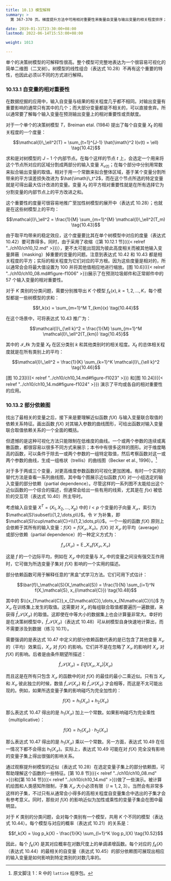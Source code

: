 ```yaml
---
title: 10.13 模型解释
summary: >
  第 367-370 页。梯度提升方法中可用相对重要性来衡量自变量与输出变量的相关程度排序；可用部分依赖图来直观地展示自变量子集对近似函数的影响。

date: 2019-01-31T23:30:00+08:00
lastmod: 2022-06-14T15:53:00+08:00

weight: 1013

---
```


单个的决策树模型的可解释性很高。整个模型可完整地表达为一个很容易可视化的简单二维图（二叉树）。树模型的线性组合（表达式 10.28）不再有这个重要的特性，也因此必须以不同的方式进行解释。

### 10.13.1 自变量的相对重要性

在数据挖掘的应用中，输入自变量与结果的相关程度几乎都不相同。对输出变量有重要影响的通常只有其中的几个；而大部分变量都是不相关的，可以直接舍弃。所以通常要了解每个输入变量在预测输出变量上的相对重要性或贡献度。

对于一个单个的决策树模型 $T$，Breiman etal. (1984) 提出了每个自变量 $X_\ell$ 的相关程度的一个度量：

$$\mathcal{I}\_\ell^2(T) = \sum_{t=1}^{J-1}
\hat{\imath}^2 I(v(t) = \ell) \tag{10.42}$$

求和是对树模型的 $J-1$ 个内部节点。在每个这样的节点 $t$ 上，会选定一个用来将这个节点所对应的区域分割成两部分的输入变量 $X_{v(t)}$；在每个部分中分别用常数来拟合输出变量的取值。相对于用一个常数来拟合整体区域，基于某个变量分割所带来的平方误差损失改进为 $\hat{\imath}\_t^2$，而在这个节点所选的特定变量就是可得出最大估计改进的变量。变量 $X_\ell$ 的平方相对重要性就是在所有选择它为分割变量的内部节点上的平方改进之和。

这个重要性的度量可很容易地推广至加性树模型的展开中（表达式 10.28）；也就是在这些树模型上的平均：

$$\mathcal{I}\_\ell^2 = \frac{1}{M} \sum_{m=1}^{M}
\mathcal{I}\_\ell^2(T_m) \tag{10.43}$$

由于取平均带来的稳定效应，这个度量要比其在单个树模型中对应的度量（表达式 10.42）要可靠得多。同时，由于采用了收缩（[第 10.12.1 节]({{< relref "../ch10/ch10_12.md" >}})），更不太可能出现因为彼此高度相关而被其他输入变量屏蔽（masking）掉重要的变量的问题。注意到表达式 10.42 和 10.43 都是相关程度的平方；实际的相关程度为它们对应的平方根。因为这些度量是相对的，所以通常会会将最大值设置为 100 并将其他值相应地进行缩放。[图 10.6]({{< relref "../ch10/ch10_08.md#figure-f1006" >}})展示了在预测垃圾邮件和正常邮件中的 57 个输入变量的相对重要性。

对于 $K$ 类别的分类问题，需要分别推导出 $K$ 个模型 $f_k(x),k=1,2,\dots,K$，每个模型都是一些树模型的求和：

$$f_k(x) = \sum_{m=1}^M T_{km}(x) \tag{10.44}$$

在这个场景中，可将表达式 10.43 推广为：

$$\mathcal{I}\_{\ell k}^2 = \frac{1}{M} \sum_{m=1}^M
\mathcal{I}\_\ell^2(T_{km}) \tag{10.45}$$

其中的 $\mathcal{I}\_{\ell k}$ 为变量 $X_\ell$ 在区分类别 $k$ 和其他类别时的相关程度。$X_\ell$ 的总体相关程度就是在所有类别上的平均：

$$\mathcal{I}\_\ell^2 =  \frac{1}{K} \sum_{k=1}^K
\mathcal{I}\_{\ell k}^2 \tag{10.46}$$

[图 10.23]({{< relref "../ch10/ch10_14.md#figure-f1023" >}}) 和[图 10.24]({{< relref "../ch10/ch10_14.md#figure-f1024" >}}) 演示了平均或各自的相对重要性的应用。

### 10.13.2 部分依赖图

找出了最相关的变量之后，接下来是要理解近似函数 $f(X)$ 与输入变量联合取值的依赖关系特征。画出函数 $f(X)$ 对其输入参数的曲线图形，可给出函数对输入变量联合取值依赖关系的一个全面的概括。

但遗憾的是这种可视化方法只能限制在低维度的曲线。一个或两个参数的连续或离散函数，都很容易以很多不同方式来展示；本书中有很多这样的图形。对于维度略高的函数，可以条件于除去一或两个参数的一组特定取值，然后考察函数对这一或两个参数的曲线，生成一组格状（trellis）的曲线图（Becker et al., 1996）。[^1]

对于多于两或三个变量，对更高维度参数函数的可视化更加困难。有时一个实用的替代方法是查看一系列曲线图，其中每个图展示近似函数 $f(X)$ 对一小组选定的输入变量的部分依赖（partial dependence）。尽管这样的一系列图不太能给出这个近似函数的一个综合的描述，但通常会给出一些有用的线索，尤其是在 $f(x)$ 被低阶的交互项（表达式 10.40）所主导时。

考虑输入自变量 $X^T=(X_1,X_2,\dots,X_p)$ 中的 $l<p$ 个变量的子向量 $X_\mathcal{S}$，索引为 $\mathcal{S}\subset\\{1,2,\dots,p\\}$。令 $\mathcal{C}$ 为补集，即 $\mathcal{S}\cup\mathcal{C}=\\{1,2,\dots,p\\}$。一个一般的函数 $f(X)$ 原则上会依赖于其所有的输入变量：$f(X) = f(X_\mathcal{S}, X_\mathcal{C})$。$f(X)$ 对 $X_\mathcal{S}$ 的平均（average）或部分依赖（partial dependence）的一种定义方式为：

$$f_\mathcal{S}(X_\mathcal{S}) = \operatorname{E}\_{X_\mathcal{C}}
f(X_\mathcal{S}, X_\mathcal{C}) \tag{10.47}$$

这是 $f$ 的一个边际平均，例如在 $X_\mathcal{S}$ 中的变量与 $X_\mathcal{C}$ 中的变量之间没有强交互作用时，它可做为所选变量子集对 $f(X)$ 影响的一个实用的描述。

部分依赖函数可用于解释任意的“黑盒”式学习方法。它们可用下式估计：

$$\bar{f}\_\mathcal{S}(X_\mathcal{S}) = \frac{1}{N} \sum_{i=1}^N
f(X_\mathcal{S}, x_{i\mathcal{C}}) \tag{10.48}$$

其中的 $\\{x_{1\mathcal{C}},x_{2\mathcal{C}},\dots,x_{N\mathcal{C}}\\}$ 为 $X_\mathcal{C}$ 在训练集上发生的取值。这需要对 $X_\mathcal{S}$ 的每组联合取值都要遍历一遍数据，来获得 $\bar{f}\_\mathcal{S}(X_\mathcal{S})$ 的取值。这即使在中等大小的数据集上也会计算量非常大。幸好的是在决策树模型中，$\bar{f}\_\mathcal{S}(X_\mathcal{S})$（表达式 10.48）可从树模型自身快速地计算出，而不需要涉及到数据（练习 10.11）。

需要强调的是表达式 10.47 中定义的部分依赖函数代表的是已包含了其他变量 $X_\mathcal{C}$ 的（平均）效果后，$X_\mathcal{S}$ 对 $f(X)$ 的影响。它们并不是在忽略了 $X_\mathcal{C}$ 的影响时 $X_\mathcal{S}$ 对 $f(X)$ 的影响。后者是由条件期望所描述：

$$\tilde{f}\_\mathcal{S}(X_\mathcal{S}) =
E(f(X_\mathcal{S}, X_\mathcal{C}) | X_\mathcal{S}) \tag{10.49}$$

而且这是在所有只包含 $X_\mathcal{S}$ 的函数中的对 $f(X)$ 的最佳的最小二乘近似。只有当 $X_\mathcal{S}$ 和 $X_\mathcal{C}$ 彼此独立的时候，数值 $\tilde{f}\_\mathcal{S}(X_\mathcal{S})$ 和 $\bar{f}\_\mathcal{S}(X_\mathcal{S})$ 才会相等，而这是不太可能出现的。例如，如果所选变量子集的影响碰巧为完全加性的：

$$f(X) = h_1(X_\mathcal{S}) + h_2(X_\mathcal{C}) \tag{10.50}$$

那么表达式 10.47 得出的是 $h_1(X_\mathcal{S})$ 加上一个常数。如果影响碰巧为完全乘性（multiplicative）：

$$f(X) = h_1(X_\mathcal{S}) \cdot h_2(X_\mathcal{C}) \tag{10.51}$$

那么表达式 10.47 得出的是 $h_1(X_\mathcal{S})$ 乘以一个常数。另一方面，表达式 10.49 在任一情况下都不会得出 $h_1(X_\mathcal{S})$。实际上，表达式 10.49 可能在对 $f(X)$ 完全没有影响的变量子集上得出很强的影响关系。

通过观察提升树模型的近似（表达式 10.28）在选定变量子集上的部分依赖图，可帮助理解这个函数的一些特征。[第 10.8 节]({{< relref "../ch10/ch10_08.md" >}})和[第 10.14 节]({{< relref "../ch10/ch10_14.md" >}})做了一些演示。被计算机绘图和人类感知所限制，子集 $X_\mathcal{S}$ 大小必须有限（$l \approx 1,2,3$）。当然会有非常多这样的子集，不过只有从通常会小得多的高相关程度自变量集合中选出的子集才会有参考意义。同时，那些对 $f(X)$ 的影响近似为加性或乘性的变量子集会在图中最明显。

对于 $K$ 类别的分类问题，会对每个类别有一个模型，共用 $K$ 个不同的模型（表达式 10.44）。每个模型与对应的概率（表达式 10.21）的关系是：

$$f_k(X) = \log p_k(X) - \frac{1}{K} \sum_{l=1}^K \log p_l(X)
\tag{10.52}$$

因此，每个 $f_k(X)$ 是其对应概率在对数尺度上的单调递增函数。每个对应的 $f_k(X)$（表达式 10.44）的最相关的自变量（表达式 10.45）的部分依赖图可展现出相应的输入变量是如何影响到特定类别的对数几率的。

[^1]: 原文脚注 1：R 中的 `lattice` 程序包。